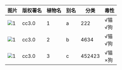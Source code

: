 | 图片                                                     | 版权署名 | 植物名 | 别名 | 分类   | 毒性         |
| -------------------------------------------------------- | -------- | ------ | ---- | ------ | ------------ |
| ![1](./C:/Users/W/Desktop/Detailaufnahme_Weizenfeld.jpg) | cc3.0    | 1      | a    | 222    | √猫<br />√狗 |
| ![1](./C:/Users/W/Desktop/Detailaufnahme_Weizenfeld.jpg) | cc3.0    | 2      | b    | 4634   | √猫<br />√狗 |
| ![1](./C:/Users/W/Desktop/Detailaufnahme_Weizenfeld.jpg) | cc3.0    | 3      | c    | 452423 | √猫<br />×狗 |

